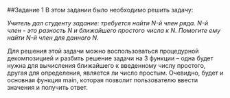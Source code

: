 ##Задание 1
В этом задании было необходимо решить задачу:

*Учитель дал студенту задание: требуется найти N-й член ряда. N-й
член - это разность N и ближайшего простого числа к N. Помогите ему найти N-й член для данного N.*

Для решения этой задачи можно воспользоваться процедурной декомпозицией и разбить решение задачи на 3 функции – одна будет нужна для вычисления ближайшего к введенному числу простого, другая для определения, является ли число простым. Очевидно, будет и основная функция main, которая позволит пользователю ввести значения и получить ответ.
